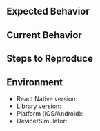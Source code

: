 ## Expected Behavior

## Current Behavior

## Steps to Reproduce

## Environment

- React Native version:
- Library version:
- Platform (iOS/Android):
- Device/Simulator:
